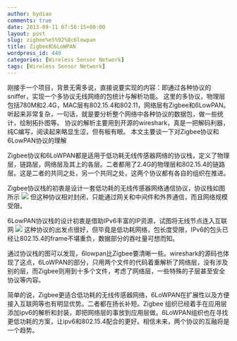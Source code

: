 ```yaml
---
author: bydiao
comments: true
date: 2013-09-11 07:56:15+00:00
layout: post
slug: zigbee%e5%92%8c6lowpan
title: Zigbee和6LoWPAN
wordpress_id: 440
categories: [Wireless Sensor Network]
tags: [Wireless Sensor Network]
---
```


刚接手一个项目，背景无需多说，直接说要实现的内容：即通过各种协议的sniffer，实现一个多协议无线网络的包统计与解析功能。
这里的多协议，物理层包括780M和2.4G，MAC层有802.15.4和802.11，网络层有Zigbee和6LowPAN。听起来非常复杂，一句话，就是要分析整个网络中各种协议的数据包，做一些统计，绘制拓扑图等。
协议的解析主要用到开源的wireshark，真是一把解码利器，纯C编写，阅读起来略显生涩，但有板有眼。
本文主要谈一下对Zigbee协议和6LowPAN协议的理解

Zigbee协议和6LoWPAN都是适用于低功耗无线传感器网络的协议栈，定义了物理层，链路层，网络层及其上的各层。二者都用了2.4G的物理层和802.15.4的链路层。这是二者的共同之处，另一个共同之处，这两个协议都有各自的组织在推进。

Zigbee协议栈的初衷是设计一套低功耗的无线传感器网络通信协议，协议栈如图所示
![](http://i.imgur.com/4INhPUa.jpg)
但这种协议相对封闭，只能通过网关和中间件和外界通信，而且网络规模受限。

6LowPAN协议栈的设计初衷是借助IPv6丰富的IP资源，试图将无线节点连入互联网
![](http://i.imgur.com/T0vTxll.jpg)
这种协议的出发点很好，但毕竟是低功耗网络，包长度受限，IPv6的包头已经让802.15.4的frame不堪重负，数据部分的吞吐量可想而知。

通过协议栈的图可以发现，6lowpan比Zigbee要清晰一些。wireshark的源码也体现了这点，6LoWPAN的部分，只用两个文件的代码着重解析了网络层，没有涉及别的层，而Zigbee则用到十多个文件，考虑了网络层，一些特殊的子层甚至安全协议等内容。

简单的说，Zigbee更适合低功耗的无线传感器网络，6LoWPAN在扩展性以及方便接入互联网等也有明显优势。二者都在扬长补短。Zigbee
组织已经着手在应用层添加ipv6的解析和封装，即把网络层的事放到应用层做。6LoWPAN组织也在寻找更低功耗的方案，让ipv6和802.15.4配合的更好。相信未来，两个协议的互融将是一个趋势。

